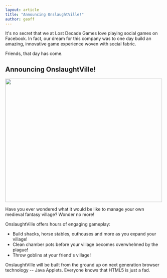 ```yaml
---
layout: article
title: "Announcing OnslaughtVille!"
author: geoff
---
```

It's no secret that we at Lost Decade Games love playing social games on Facebook. In fact, our dream for this company was to one day build an amazing, innovative game experience woven with social fabric.

Friends, that day has come.

## Announcing OnslaughtVille!

<img src="/media/images/posts/misc/lolslaught2.png" width="500" height="395">

Have you ever wondered what it would be like to manage your own medieval fantasy village? Wonder no more!

OnslaughtVille offers hours of engaging gameplay:

* Build shacks, horse stables, outhouses and more as you expand your village!
* Clean chamber pots before your village becomes overwhelmed by the plague!
* Throw goblins at your friend's village!

OnslaughtVille will be built from the ground up on next generation browser technology -- Java Applets. Everyone knows that HTML5 is just a fad.
